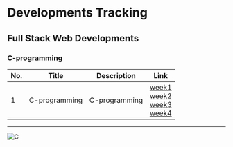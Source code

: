 # Developments Tracking

## Full Stack Web Developments

### C-programming

| No. | Title         | Description   | Link                                                                                                                                                                 |
| --- | ------------- | ------------- | -------------------------------------------------------------------------------------------------------------------------------------------------------------------- |
| 1   | C-programming | C-programming | [week1](./Learnings/C-programs/week1/)<br>[week2](./Learnings/C-programs/week2/)<br>[week3](./Learnings/C-programs/week3/)<br>[week4](./Learnings/C-programs/week4/) |

---

![C](https://img.shields.io/badge/c-%2300599C.svg?style=for-the-badge&logo=c&logoColor=white)
